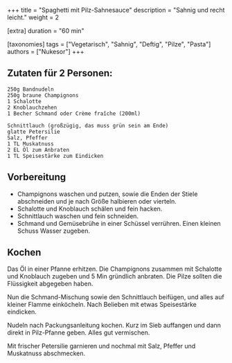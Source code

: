 +++
title = "Spaghetti mit Pilz-Sahnesauce"
description = "Sahnig und recht leicht."
weight = 2

[extra]
duration = "60 min"

[taxonomies]
tags = ["Vegetarisch", "Sahnig", "Deftig", "Pilze", "Pasta"]
authors = ["Nukesor"]
+++

## Zutaten für 2 Personen:

```
250g Bandnudeln
250g braune Champignons
1 Schalotte
2 Knoblauchzehen
1 Becher Schmand oder Crème fraîche (200ml)

Schnittlauch (großzügig, das muss grün sein am Ende)
glatte Petersilie
Salz, Pfeffer
1 TL Muskatnuss
2 EL Öl zum Anbraten
1 TL Speisestärke zum Eindicken
```

## Vorbereitung

- Champignons waschen und putzen, sowie die Enden der Stiele abschneiden und je nach Größe halbieren oder vierteln.
- Schalotte und Knoblauch schälen und fein hacken.
- Schnittlauch waschen und fein schneiden.
- Schmand und Gemüsebrühe in einer Schüssel verrühren.
    Einen kleinen Schuss Wasser zugeben.

## Kochen

Das Öl in einer Pfanne erhitzen.
Die Champignons zusammen mit Schalotte und Knoblauch zugeben und 5 Min gründlich anbraten.
Die Pilze sollten die Flüssigkeit abgegeben haben.

Nun die Schmand-Mischung sowie den Schnittlauch beifügen, und alles auf kleiner Flamme einköcheln.
Nach Belieben mit etwas Speisestärke eindicken.

Nudeln nach Packungsanleitung kochen.
Kurz im Sieb auffangen und dann direkt in Pilz-Pfanne geben.
Alles gut vermischen.

Mit frischer Petersilie garnieren und nochmal mit Salz, Pfeffer und Muskatnuss abschmecken.
